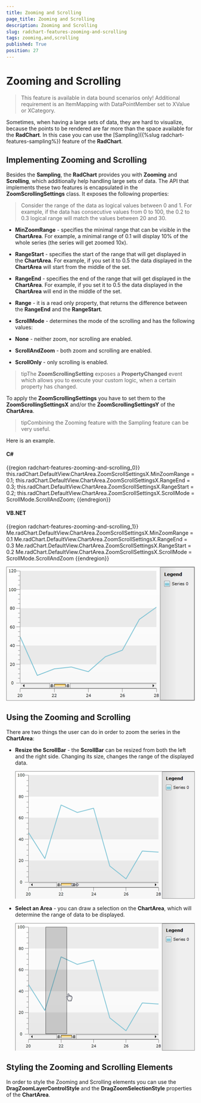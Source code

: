 ```yaml
---
title: Zooming and Scrolling
page_title: Zooming and Scrolling
description: Zooming and Scrolling
slug: radchart-features-zooming-and-scrolling
tags: zooming,and,scrolling
published: True
position: 27
---
```


# Zooming and Scrolling



>This feature is available in data bound scenarios only! Additional requirement is an ItemMapping with DataPointMember set to XValue or XCategory.

Sometimes, when having a large sets of data, they are hard to visualize, because the points to be rendered are far more than the space available for the __RadChart__. In this case you can use the [Sampling]({%slug radchart-features-sampling%}) feature of the __RadChart__.

## Implementing Zooming and Scrolling

Besides the __Sampling__, the __RadChart__ provides you with __Zooming__ and __Scrolling__, which additionally help handling large sets of data. The API that implements these two features is encapsulated in the __ZoomScrollingSettings__ class. It exposes the following properties:

>Consider the range of the data as logical values between 0 and 1. For example, if the data has consecutive values from 0 to 100, the 0.2 to 0.3 logical range will match the values between 20 and 30.

* __MinZoomRange__ - specifies the minimal range that can be visible in the __ChartArea__. For example, a minimal range of 0.1 will display 10% of the whole series (the series will get zoomed 10x).

* __RangeStart__ - specifies the start of the range that will get displayed in the __ChartArea__. For example, if you set it to 0.5 the data displayed in the __ChartArea__ will start from the middle of the set.

* __RangeEnd__ - specifies the end of the range that will get displayed in the __ChartArea__. For example, if you set it to 0.5 the data displayed in the __ChartArea__ will end in the middle of the set.

* __Range__ - it is a read only property, that returns the difference between the __RangeEnd__ and the __RangeStart__.

* __ScrollMode__ - determines the mode of the scrolling and has the following values:

* __None__ - neither zoom, nor scrolling are enabled.

* __ScrollAndZoom__ - both zoom and scrolling are enabled.

* __ScrollOnly__ - only scrolling is enabled.

>tipThe __ZoomScrollingSetting__ exposes a __PropertyChanged__ event which allows you to execute your custom logic, when a certain property has changed.

To apply the __ZoomScrollingSettings__ you have to set them to the __ZoomScrollingSettingsX__ and/or the __ZoomScrollingSettingsY__ of the __ChartArea__.

>tipCombining the Zooming feature with the Sampling feature can be very useful.

Here is an example.

#### __C#__

{{region radchart-features-zooming-and-scrolling_0}}
	this.radChart.DefaultView.ChartArea.ZoomScrollSettingsX.MinZoomRange = 0.1;
	this.radChart.DefaultView.ChartArea.ZoomScrollSettingsX.RangeEnd = 0.3;
	this.radChart.DefaultView.ChartArea.ZoomScrollSettingsX.RangeStart = 0.2;
	this.radChart.DefaultView.ChartArea.ZoomScrollSettingsX.ScrollMode = ScrollMode.ScrollAndZoom;
	{{endregion}}



#### __VB.NET__

{{region radchart-features-zooming-and-scrolling_1}}
	Me.radChart.DefaultView.ChartArea.ZoomScrollSettingsX.MinZoomRange = 0.1
	Me.radChart.DefaultView.ChartArea.ZoomScrollSettingsX.RangeEnd = 0.3
	Me.radChart.DefaultView.ChartArea.ZoomScrollSettingsX.RangeStart = 0.2
	Me.radChart.DefaultView.ChartArea.ZoomScrollSettingsX.ScrollMode = ScrollMode.ScrollAndZoom
	{{endregion}}

    

![](images/RadChart_Features_Zooming_and_Scrolling_01.png)

## Using the Zooming and Scrolling

There are two things the user can do in order to zoom the series in the __ChartArea__:

* __Resize the ScrollBar__ - the __ScrollBar__ can be resized from both the left and the right side. Changing its size, changes the range of the displayed data.

    ![](images/RadChart_Features_Zooming_and_Scrolling_02.png)

* __Select an Area__ - you can draw a selection on the __ChartArea__, which will determine the range of data to be displayed.

    ![](images/RadChart_Features_Zooming_and_Scrolling_03.png)

## Styling the Zooming and Scrolling Elements

In order to style the Zooming and Scrolling elements you can use the __DragZoomLayerControlStyle__ and the __DragZoomSelectionStyle__ properties of the __ChartArea__.
